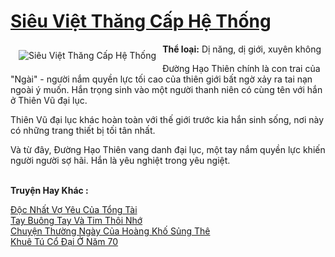 <a href="https://utruyen.com/truyen/sieu-viet-thang-cap-he-thong/16817/" title="Siêu Việt Thăng Cấp Hệ Thống"><h1>Siêu Việt Thăng Cấp Hệ Thống</h1></a><div style="display:table"><img align="right" style="float: left; padding: 10px;" src="https://utruyen.com/images/story/200x260/sieu-viet-thang-cap-he-thong.jpg" alt="Siêu Việt Thăng Cấp Hệ Thống"><b>Thể loại:</b> Dị năng, dị giới, xuyên không<p></p>Đường Hạo Thiên chính là con trai của "Ngài" - người nắm quyền lực tối cao của thiên giới bất ngờ xảy ra tai nạn ngoài ý muốn. Hắn trọng sinh vào một người thanh niên có cùng tên với hắn ở Thiên Vũ đại lục.<p></p>Thiên Vũ đại lục khác hoàn toàn với thế giới trước kia hắn sinh sống, nơi này có những trang thiết bị tối tân nhất.<p></p>Và từ đây, Đường Hạo Thiên vang danh đại lục, một tay nắm quyền lực khiến người người sợ hãi. Hắn là yêu nghiệt trong yêu ngiệt.</div><p><br><b>Truyện Hay Khác :</b></p><a href="https://utruyen.com/truyen/doc-nhat-vo-yeu-cua-tong-tai/20023/" alt="Độc Nhất Vợ Yêu Của Tổng Tài">Độc Nhất Vợ Yêu Của Tổng Tài</a><br/><a href="https://github.com/quanluxury/ngontinhhot/tree/master/truyenhay/20869/" alt="Tay Buông Tay Và Tim Thôi Nhớ">Tay Buông Tay Và Tim Thôi Nhớ</a><br/><a href="https://github.com/quanluxury/ngontinhhot/tree/master/truyenhay/18939/" alt="Chuyện Thường Ngày Của Hoàng Khố Sủng Thê">Chuyện Thường Ngày Của Hoàng Khố Sủng Thê</a><br/><a href="https://truyenngontinhay.wordpress.com/2019/10/03/khue-tu-co-dai-o-nam-70/" alt="Khuê Tú Cổ Đại Ở Năm 70">Khuê Tú Cổ Đại Ở Năm 70</a><br/>